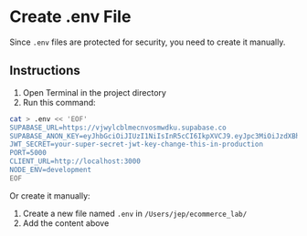 # Create .env File

Since `.env` files are protected for security, you need to create it manually.

## Instructions

1. Open Terminal in the project directory
2. Run this command:

```bash
cat > .env << 'EOF'
SUPABASE_URL=https://vjwylcblmecnvosmwdku.supabase.co
SUPABASE_ANON_KEY=eyJhbGciOiJIUzI1NiIsInR5cCI6IkpXVCJ9.eyJpc3MiOiJzdXBhYmFzZSIsInJlZiI6InZqd3lsY2JsbWVjbnZvc213ZGt1Iiwicm9sZSI6ImFub24iLCJpYXQiOjE3NjE1NzA3MTQsImV4cCI6MjA3NzE0NjcxNH0.B6W_HU1ewIGUk0G7wYUVpCnqPOu5VOL6K8IIdvF5lkg
JWT_SECRET=your-super-secret-jwt-key-change-this-in-production
PORT=5000
CLIENT_URL=http://localhost:3000
NODE_ENV=development
EOF
```

Or create it manually:

1. Create a new file named `.env` in `/Users/jep/ecommerce_lab/`
2. Add the content above

